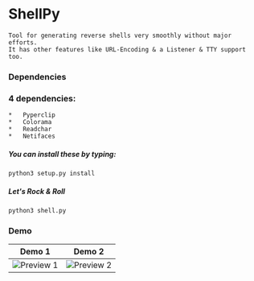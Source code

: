 # ShellPy

```
Tool for generating reverse shells very smoothly without major efforts. 
It has other features like URL-Encoding & a Listener & TTY support too.
```


### Dependencies

### 4 dependencies:
```
*   Pyperclip
*   Colorama
*   Readchar
*   Netifaces
```
##### You can install these by typing:

```
python3 setup.py install
```


##### Let's Rock & Roll

```
python3 shell.py
```

### Demo

Demo 1             |  Demo 2
:-----------------------:|:-----------------------:
![Preview 1](https://i.imgur.com/sUIzKAp.png)  |  ![Preview 2](https://i.imgur.com/GiCUlnj.png)
